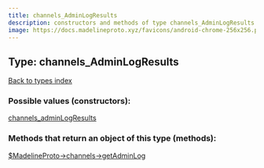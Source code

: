 ```yaml
---
title: channels_AdminLogResults
description: constructors and methods of type channels_AdminLogResults
image: https://docs.madelineproto.xyz/favicons/android-chrome-256x256.png
---
```

## Type: channels\_AdminLogResults  
[Back to types index](index.md)



### Possible values (constructors):

[channels\_adminLogResults](../constructors/channels_adminLogResults.md)  



### Methods that return an object of this type (methods):

[$MadelineProto->channels->getAdminLog](../methods/channels_getAdminLog.md)  



